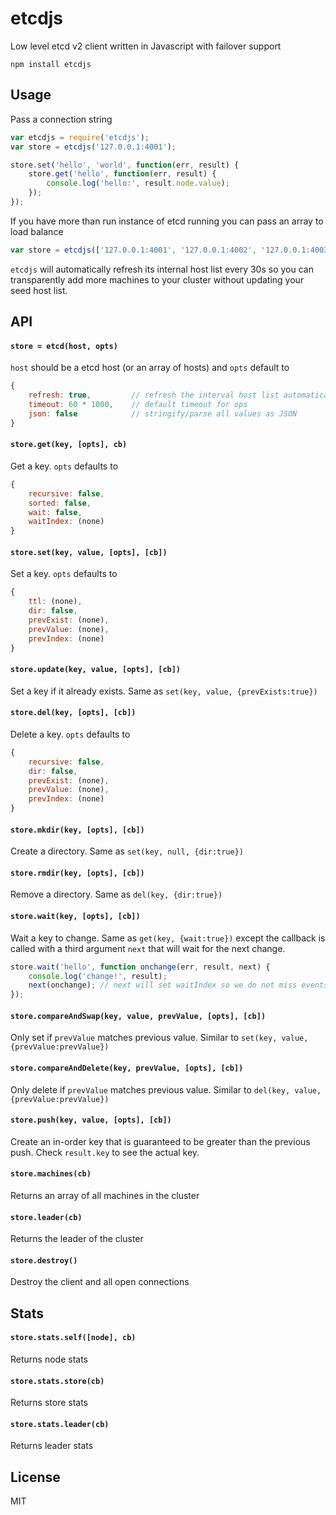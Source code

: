 # etcdjs

Low level etcd v2 client written in Javascript with failover support

	npm install etcdjs

## Usage

Pass a connection string

``` js
var etcdjs = require('etcdjs');
var store = etcdjs('127.0.0.1:4001');

store.set('hello', 'world', function(err, result) {
	store.get('hello', function(err, result) {
		console.log('hello:', result.node.value);
	});
});
```

If you have more than run instance of etcd running you can pass an array to load balance

``` js
var store = etcdjs(['127.0.0.1:4001', '127.0.0.1:4002', '127.0.0.1:4003'])
```

`etcdjs` will automatically refresh its internal host list every 30s so you can transparently
add more machines to your cluster without updating your seed host list.

## API

#### `store = etcd(host, opts)`

`host` should be a etcd host (or an array of hosts) and `opts` default to

``` js
{
	refresh: true,         // refresh the interval host list automatically
	timeout: 60 * 1000,    // default timeout for ops
	json: false            // stringify/parse all values as JSON
}
```

#### `store.get(key, [opts], cb)`

Get a key. `opts` defaults to

``` js
{
	recursive: false,
	sorted: false,
	wait: false,
	waitIndex: (none)
}
```

#### `store.set(key, value, [opts], [cb])`

Set a key. `opts` defaults to

``` js
{
	ttl: (none),
	dir: false,
	prevExist: (none),
	prevValue: (none),
	prevIndex: (none)
}
```

#### `store.update(key, value, [opts], [cb])`

Set a key if it already exists. Same as `set(key, value, {prevExists:true})`

#### `store.del(key, [opts], [cb])`

Delete a key. `opts` defaults to

``` js
{
	recursive: false,
	dir: false,
	prevExist: (none),
	prevValue: (none),
	prevIndex: (none)
}
```

#### `store.mkdir(key, [opts], [cb])`

Create a directory. Same as `set(key, null, {dir:true})`

#### `store.rmdir(key, [opts], [cb])`

Remove a directory. Same as `del(key, {dir:true})`

#### `store.wait(key, [opts], [cb])`

Wait a key to change. Same as `get(key, {wait:true})` except the callback is called with a third argument `next` that will wait for the next change.

``` js
store.wait('hello', function onchange(err, result, next) {
	console.log('change!', result);
	next(onchange); // next will set waitIndex so we do not miss events
});
```

#### `store.compareAndSwap(key, value, prevValue, [opts], [cb])`

Only set if `prevValue` matches previous value. Similar to `set(key, value, {prevValue:prevValue})`

#### `store.compareAndDelete(key, prevValue, [opts], [cb])`

Only delete if `prevValue` matches previous value. Similar to `del(key, value, {prevValue:prevValue})`

#### `store.push(key, value, [opts], [cb])`

Create an in-order key that is guaranteed to be greater than the previous push. Check `result.key` to see the actual key.

#### `store.machines(cb)`

Returns an array of all machines in the cluster

#### `store.leader(cb)`

Returns the leader of the cluster

#### `store.destroy()`

Destroy the client and all open connections

## Stats

#### `store.stats.self([node], cb)`

Returns node stats

#### `store.stats.store(cb)`

Returns store stats

#### `store.stats.leader(cb)`

Returns leader stats

## License

MIT